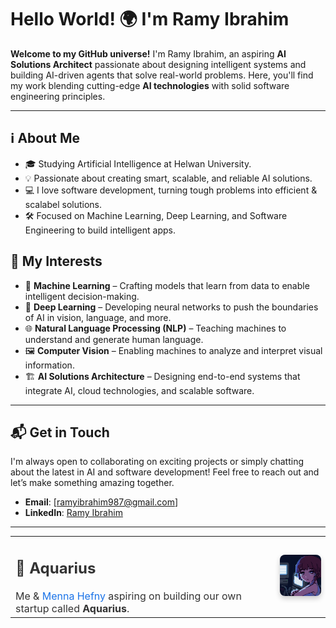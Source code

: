 # Hello World! 🌍 I'm Ramy Ibrahim

**Welcome to my GitHub universe!** I'm Ramy Ibrahim, an aspiring **AI Solutions Architect** passionate about designing intelligent systems and building AI-driven agents that solve real-world problems. Here, you'll find my work blending cutting-edge **AI technologies** with solid software engineering principles.

---

## ℹ️ About Me

- 🎓 Studying Artificial Intelligence at Helwan University.
- 💡 Passionate about creating smart, scalable, and reliable AI solutions.
- 💻 I love software development, turning tough problems into efficient & scalabel solutions.
- 🛠️ Focused on Machine Learning, Deep Learning, and Software Engineering to build intelligent apps.

## 🤖 My Interests

- 🧠 **Machine Learning** – Crafting models that learn from data to enable intelligent decision-making.
- 🤖 **Deep Learning** – Developing neural networks to push the boundaries of AI in vision, language, and more.
- 🌐 **Natural Language Processing (NLP)** – Teaching machines to understand and generate human language.
- 🖼️ **Computer Vision** – Enabling machines to analyze and interpret visual information.
- 🏗️ **AI Solutions Architecture** – Designing end-to-end systems that integrate AI, cloud technologies, and scalable software.

---

## 📬 Get in Touch

I'm always open to collaborating on exciting projects or simply chatting about the latest in AI and software development! Feel free to reach out and let’s make something amazing together.

- **Email**: [ramyibrahim987@gmail.com]
- **LinkedIn**: [Ramy Ibrahim](https://www.linkedin.com/in/ramy-ibrahim-02030426)

---

<table style="width: 100%; border-collapse: collapse;">
  <tr>
    <td style="vertical-align: middle; padding-right: 20px; font-size: 16px; color: #333;">
      <h2>🚀 Aquarius</h2>
      Me & <a href="https://github.com/MennaHefny25" style="color: #1a73e8; text-decoration: none;">Menna Hefny</a> aspiring on building our own startup called <strong>Aquarius</strong>.
    </td>
    <td style="text-align: center;">
      <img src="https://github.com/ramy-ibrahim-ahmed/ramy-ibrahim-ahmed/blob/main/Lain%20Serial%20Experiments%20Lain%20GIF%20-%20Lain%20Serial%20Experiments%20Lain%20Pixel%20Art%20-%20Descubre%20y%20comparte%20GIF.gif?raw=true" alt="My Pinterest GIF" style="width: 100px; height: auto; border-radius: 8px; box-shadow: 0 4px 8px rgba(0, 0, 0, 0.2);" />
    </td>
  </tr>
</table>

